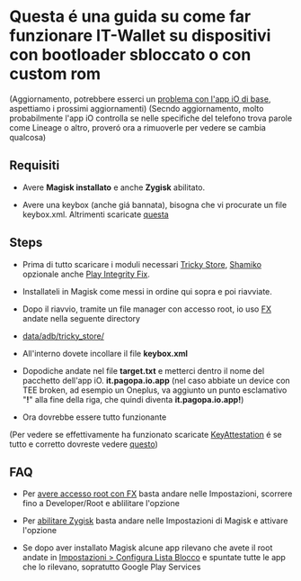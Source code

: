 # Questa é una guida su come far funzionare IT-Wallet su dispositivi con bootloader sbloccato o con custom rom
(Aggiornamento, potrebbere esserci un [problema con l'app iO di base](https://www.dday.it/redazione/51379/app-io-e-android-i-documenti-sullo-smartphone-non-vanno-nemmeno-con-alcuni-dispositivi-sicuri-ecco-perche), aspettiamo i prossimi aggiornamenti)
(Secndo aggiornamento, molto probabilmente l'app iO controlla se nelle specifiche del telefono trova parole come Lineage o altro, proveró ora a rimuoverle per vedere se cambia qualcosa)
## Requisiti

- Avere **Magisk installato** e anche **Zygisk** abilitato.

- Avere una keybox (anche giá bannata), bisogna che vi procurate un file keybox.xml. Altrimenti scaricate [questa](video/Chiavescatola.zip)


## Steps

- Prima di tutto scaricare i moduli necessari [Tricky Store](https://github.com/5ec1cff/TrickyStore/releases), [Shamiko](https://github.com/LSPosed/LSPosed.github.io/releases/) opzionale anche [Play Integrity Fix](https://github.com/chiteroman/PlayIntegrityFix/releases).

- Installateli in Magisk come messi in ordine qui sopra e poi riavviate.

- Dopo il riavvio, tramite un file manager con accesso root, io uso [FX](https://play.google.com/store/apps/details?id=nextapp.fx&hl=it) andate nella seguente directory

- [data/adb/tricky_store/](video/fxrootetrickystore.mp4)

- All'interno dovete incollare il file **keybox.xml**

- Dopodiche andate nel file **target.txt** e metterci dentro il nome del pacchetto dell'app iO. **it.pagopa.io.app** (nel caso abbiate un device con TEE broken, ad esempio un Oneplus, va aggiunto un punto esclamativo "**!**" alla fine della riga, che quindi diventa **it.pagopa.io.app!**)

- Ora dovrebbe essere tutto funzionante

(Per vedere se effettivamente ha funzionato scaricate [KeyAttestation](https://github.com/vvb2060/KeyAttestation/releases) é se tutto e corretto dovreste vedere [questo](video/ok.png))

## FAQ

- Per [avere accesso root con FX](video/fxrootetrickystore.mp4) basta andare nelle Impostazioni, scorrere fino a Developer/Root e ablilitare l'opzione

- Per [abilitare Zygisk](video/zygisk.mp4) basta andare nelle Impostazioni di Magisk e attivare l'opzione

- Se dopo aver installato Magisk alcune app rilevano che avete il root andate in [Impostazioni > Configura Lista Blocco](video/blocklist.mp4) e spuntate tutte le app che lo rilevano, sopratutto Google Play Services
